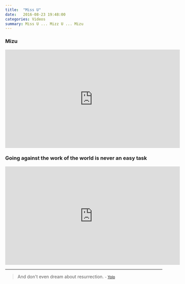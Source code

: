 ```yaml
---
title:  "Miss U"
date:   2016-08-23 19:48:00
categories: Videos
summary: Miss U ... Mizz U ... Mizu
---
```


### Mizu

<iframe width="560" height="315" src="https://www.youtube.com/embed/X4rTkaNBXPo" frameborder="0" allowfullscreen></iframe>

### Going against the work of the world is never an easy task

<iframe width="560" height="315" src="https://www.youtube.com/embed/Qu3RXop2mlU" frameborder="0" allowfullscreen></iframe>


---
> And don't even dream about resurrection.
> <small>- [Yolo](http://lmgtfy.com/?q=YOLO)</small>